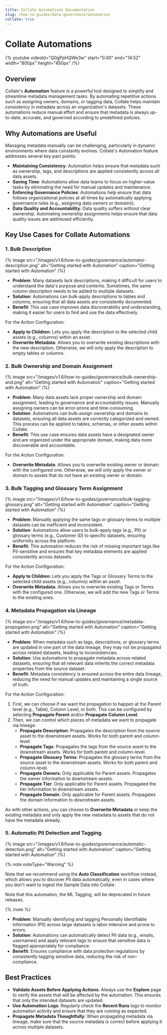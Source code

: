 ```yaml
---
title: Collate Automations Documentation
slug: /how-to-guides/data-governance/automation
collate: true
---
```


# Collate Automations

{% youtube videoId="Q0gPpHQWe3w" start="0:00" end="14:52" width="800px" height="450px" /%}

## Overview

Collate's **Automation** feature is a powerful tool designed to simplify and streamline metadata management tasks. By automating repetitive actions such as assigning owners, domains, or tagging data, Collate helps maintain consistency in metadata across an organization's datasets. These automations reduce manual effort and ensure that metadata is always up-to-date, accurate, and governed according to predefined policies.

## Why Automations are Useful

Managing metadata manually can be challenging, particularly in dynamic environments where data constantly evolves. Collate's Automation feature addresses several key pain points:

- **Maintaining Consistency**: Automation helps ensure that metadata such as ownership, tags, and descriptions are applied consistently across all data assets.
- **Saving Time**: Automations allow data teams to focus on higher-value tasks by eliminating the need for manual updates and maintenance.
- **Enforcing Governance Policies**: Automations help ensure that data follows organizational policies at all times by automatically applying governance rules (e.g., assigning data owners or domains).
- **Data Quality and Accountability**: Data quality suffers without clear ownership. Automating ownership assignments helps ensure that data quality issues are addressed efficiently.

## Key Use Cases for Collate Automations

### 1. Bulk Description

{% image
src="/images/v1.6/how-to-guides/governance/automator-description.png"
alt="Getting started with Automation"
caption="Getting started with Automation"
/%}

- **Problem**: Many datasets lack descriptions, making it difficult for users to understand the data's purpose and contents. Sometimes, the same column description needs to be added to multiple datasets.
- **Solution**: Automations can bulk-apply descriptions to tables and columns, ensuring that all data assets are consistently documented.
- **Benefit**: This use case improves data discoverability and understanding, making it easier for users to find and use the data effectively.

For the Action Configuration:
- **Apply to Children**: Lets you apply the description to the selected child assets (e.g., columns) within an asset.
- **Overwrite Metadata**: Allows you to overwrite existing descriptions with the new description. Otherwise, we will only apply the description to empty tables or columns.

### 2. Bulk Ownership and Domain Assignment

{% image
src="/images/v1.6/how-to-guides/governance/bulk-ownership-and.png"
alt="Getting started with Automation"
caption="Getting started with Automation"
/%}

- **Problem**: Many data assets lack proper ownership and domain assignment, leading to governance and accountability issues. Manually assigning owners can be error-prone and time-consuming.
- **Solution**: Automations can bulk-assign ownership and domains to datasets, ensuring all data assets are correctly categorized and owned. This process can be applied to tables, schemas, or other assets within Collate.
- **Benefit**: This use case ensures data assets have a designated owner and are organized under the appropriate domain, making data more discoverable and accountable.

For the Action Configuration:
- **Overwrite Metadata**: Allows you to overwrite existing owner or domain with the configured one. Otherwise, we will only apply the owner or domain to assets that do not have an existing owner or domain.

### 3. Bulk Tagging and Glossary Term Assignment

{% image
src="/images/v1.6/how-to-guides/governance/bulk-tagging-glossary.png"
alt="Getting started with Automation"
caption="Getting started with Automation"
/%}

- **Problem**: Manually applying the same tags or glossary terms to multiple datasets can be inefficient and inconsistent.
- **Solution**: Automations allow users to bulk-apply tags (e.g., PII) or glossary terms (e.g., Customer ID) to specific datasets, ensuring uniformity across the platform.
- **Benefit**: This automation reduces the risk of missing important tags like PII-sensitive and ensures that key metadata elements are applied consistently across datasets.

For the Action Configuration:
- **Apply to Children**: Lets you apply the Tags or Glossary Terms to the selected child assets (e.g., columns) within an asset.
- **Overwrite Metadata**: Allows you to overwrite existing Tags or Terms with the configured one. Otherwise, we will add the new Tags or Terms to the existing ones.


### 4. Metadata Propagation via Lineage

{% image
src="/images/v1.6/how-to-guides/governance/metadata-propogation.png"
alt="Getting started with Automation"
caption="Getting started with Automation"
/%}

- **Problem**: When metadata such as tags, descriptions, or glossary terms are updated in one part of the data lineage, they may not be propagated across related datasets, leading to inconsistencies.
- **Solution**: Use automations to propagate metadata across related datasets, ensuring that all relevant data inherits the correct metadata properties from the source dataset.
- **Benefit**: Metadata consistency is ensured across the entire data lineage, reducing the need for manual updates and maintaining a single source of truth.

For the Action Configuration:
1. First, we can choose if we want the propagation to happen at the Parent level (e.g., Table), Column Level, or both. This can be configured by selecting **Propagate Parent** and/or **Propagate Column Level**.
2. Then, we can control which pieces of metadata we want to propagate via lineage:
    - **Propagate Description**: Propagates the description from the source asset to the downstream assets. Works for both parent and column-level.
    - **Propagate Tags**: Propagates the tags from the source asset to the downstream assets. Works for both parent and column-level.
    - **Propagate Glossary Terms**: Propagates the glossary terms from the source asset to the downstream assets. Works for both parent and column-level.
    - **Propagate Owners**: Only applicable for Parent assets. Propagates the owner information to downstream assets.
    - **Propagate Tier**: Only applicable for Parent assets. Propagated the tier information to downstream assets.
    - **Propagate Domain**: Only applicable for Parent assets. Propagates the domain information to downstream assets.

As with other actions, you can choose to **Overwrite Metadata** or keep the existing metadata and only apply the new metadata to assets that do not have the metadata already.


### 5. Automatic PII Detection and Tagging

{% image
src="/images/v1.6/how-to-guides/governance/automatic-detection.png"
alt="Getting started with Automation"
caption="Getting started with Automation"
/%}

{% note noteType="Warning" %}

Note that we recommend using the **Auto Classification** workflow instead, which allows you to discover PII data automatically,
even in cases where you don't want to ingest the Sample Data into Collate.

Note that this automation, the ML Tagging, will be deprecated in future releases.

{% /note %}

- **Problem**: Manually identifying and tagging Personally Identifiable Information (PII) across large datasets is labor-intensive and prone to errors.
- **Solution**: Automations can automatically detect PII data (e.g., emails, usernames) and apply relevant tags to ensure that sensitive data is flagged appropriately for compliance.
- **Benefit**: Ensures compliance with data protection regulations by consistently tagging sensitive data, reducing the risk of non-compliance.

## Best Practices

- **Validate Assets Before Applying Actions**: Always use the **Explore** page to verify the assets that will be affected by the automation. This ensures that only the intended datasets are updated.
- **Use Automation Logs**: Regularly check the **Recent Runs** logs to monitor automation activity and ensure that they are running as expected.
- **Propagate Metadata Thoughtfully**: When propagating metadata via lineage, make sure that the source metadata is correct before applying it across multiple datasets.
